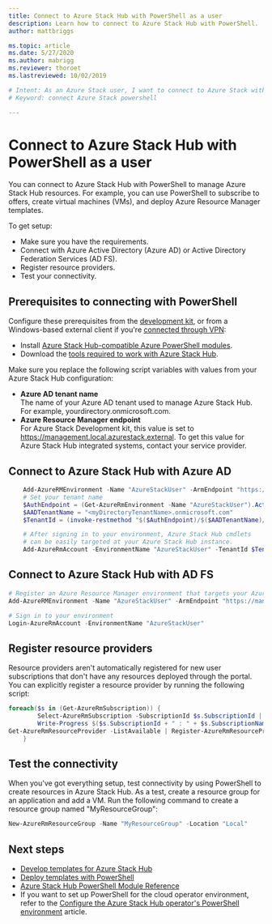 ```yaml
---
title: Connect to Azure Stack Hub with PowerShell as a user 
description: Learn how to connect to Azure Stack Hub with PowerShell. 
author: mattbriggs

ms.topic: article
ms.date: 5/27/2020
ms.author: mabrigg
ms.reviewer: thoroet
ms.lastreviewed: 10/02/2019

# Intent: As an Azure Stack user, I want to connect to Azure Stack with PowerShell so that I can use interactive prompt or write scripts to create and manage resources.
# Keyword: connect Azure Stack powershell

---
```



# Connect to Azure Stack Hub with PowerShell as a user

You can connect to Azure Stack Hub with PowerShell to manage Azure Stack Hub resources. For example, you can use PowerShell to subscribe to offers, create virtual machines (VMs), and deploy Azure Resource Manager templates.

To get setup:
  - Make sure you have the requirements.
  - Connect with Azure Active Directory (Azure AD) or Active Directory Federation Services (AD FS). 
  - Register resource providers.
  - Test your connectivity.

## Prerequisites to connecting with PowerShell

Configure these prerequisites from the [development kit](../asdk/asdk-connect.md#connect-to-azure-stack-using-rdp), or from a Windows-based external client if you're [connected through VPN](../asdk/asdk-connect.md#connect-to-azure-stack-using-vpn):

* Install [Azure Stack Hub-compatible Azure PowerShell modules](../operator/azure-stack-powershell-install.md).
* Download the [tools required to work with Azure Stack Hub](../operator/azure-stack-powershell-download.md).

Make sure you replace the following script variables with values from your Azure Stack Hub configuration:

- **Azure AD tenant name**  
  The name of your Azure AD tenant used to manage Azure Stack Hub. For example, yourdirectory.onmicrosoft.com.
- **Azure Resource Manager endpoint**  
  For Azure Stack Development kit, this value is set to https://management.local.azurestack.external. To get this value for Azure Stack Hub integrated systems, contact your service provider.

## Connect to Azure Stack Hub with Azure AD

```powershell  
    Add-AzureRMEnvironment -Name "AzureStackUser" -ArmEndpoint "https://management.local.azurestack.external"
    # Set your tenant name
    $AuthEndpoint = (Get-AzureRmEnvironment -Name "AzureStackUser").ActiveDirectoryAuthority.TrimEnd('/')
    $AADTenantName = "<myDirectoryTenantName>.onmicrosoft.com"
    $TenantId = (invoke-restmethod "$($AuthEndpoint)/$($AADTenantName)/.well-known/openid-configuration").issuer.TrimEnd('/').Split('/')[-1]

    # After signing in to your environment, Azure Stack Hub cmdlets
    # can be easily targeted at your Azure Stack Hub instance.
    Add-AzureRmAccount -EnvironmentName "AzureStackUser" -TenantId $TenantId
```

## Connect to Azure Stack Hub with AD FS

  ```powershell  
  # Register an Azure Resource Manager environment that targets your Azure Stack Hub instance
  Add-AzureRMEnvironment -Name "AzureStackUser" -ArmEndpoint "https://management.local.azurestack.external"

  # Sign in to your environment
  Login-AzureRmAccount -EnvironmentName "AzureStackUser"
  ```

## Register resource providers

Resource providers aren't automatically registered for new user subscriptions that don't have any resources deployed through the portal. You can explicitly register a resource provider by running the following script:

```powershell  
foreach($s in (Get-AzureRmSubscription)) {
        Select-AzureRmSubscription -SubscriptionId $s.SubscriptionId | Out-Null
        Write-Progress $($s.SubscriptionId + " : " + $s.SubscriptionName)
Get-AzureRmResourceProvider -ListAvailable | Register-AzureRmResourceProvider
    }
```

## Test the connectivity

When you've got everything setup, test connectivity by using PowerShell to create resources in Azure Stack Hub. As a test, create a resource group for an application and add a VM. Run the following command to create a resource group named "MyResourceGroup":

```powershell  
New-AzureRmResourceGroup -Name "MyResourceGroup" -Location "Local"
```

## Next steps

- [Develop templates for Azure Stack Hub](azure-stack-develop-templates.md)
- [Deploy templates with PowerShell](azure-stack-deploy-template-powershell.md)
- [Azure Stack Hub PowerShell Module Reference](https://docs.microsoft.com/powershell/azure/azure-stack/overview)
- If you want to set up PowerShell for the cloud operator environment, refer to the [Configure the Azure Stack Hub operator's PowerShell environment](../operator/azure-stack-powershell-configure-admin.md) article.
